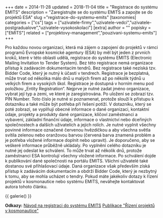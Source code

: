 +++
date = 2014-11-28
updated = 2018-11-04
title = "Registrace do systému EMITS"
description = "Zaregistrujte se do systému EMITS a zapojte se do projektů ESA"
slug ="registrace-do-systemu-emits"
[taxonomies]
categories = ["cs"]
tags = ["uzivatele-firmy","uzivatele-vedci","uzivatele-postgradualove","uzivatele-vysokoskolaci"]
[extra]
author = ""
popisky = ["EMITS"]
related = ["projektovy-management","pouzivani-systemu-emits"]
+++

Pro každou novou organizaci, která má zájem o zapojení do projektů v rámci programů Evropské kosmické agentury (ESA) by měl být jeden z prvních kroků, které v této oblasti udělá, registrace do systému EMITS (Electronic Mailing Invitation to Tender System). Bez této registrace nemá organizace přístup k zadávacím dokumentacím tendrů. Bez registrace také nezíská tzv. Bidder Code, který je nutný k účasti v tendrech. Registrace je bezplatná, může trvat od několika málo dnů u malých firem až po několik týdnů u velkých firem a vysokých škol. Registrace je dostupná v horním menu pod položkou „Entity Registration“. Nejprve je nutné zadat jméno organizace, vybrat její typ a zemi, ve které je zaregistrována. Po uložení se zobrazí tzv. PIN Number. Toto číslo je nutné si poznamenat, protože slouží k přístupu k dotazníku a také může být potřeba při řešení potíží. V dotazníku, který se poté zobrazí, se vyplňují obecné informace o dané organizaci, kontaktní údaje, projekty a produkty dané organizace, klíčoví zaměstnanci a vybavení, základní finanční údaje, informace o vlastnictví nebo dceřiných společnostech a dalších uživatelích a jejich rolích. Je nutné vyplnit všechny povinné informace označené červenou hvězdičkou a aby všechna světla svítila zelenou nebo oranžovou barvou (červená barva znamená problém a je potřeba vložené informace doplnit nebo upravit). Je doporučeno, aby se veškeré informace průběžně ukládaly. Po vyplnění celého dotazníku je nutné jej odeslat ke schválení. To může trvat až několik dnů, protože zaměstnanci ESA kontrolují všechny vložené informace. Po schválení dojde k publikování dané společnosti na portálu EMITS. Všichni uživatelé také dostanou své přihlašovací údaje. Daná organizace však především získá přístup k zadávácím dokumentacím a obdrží Bidder Code, který je nezbytný k tomu, aby se mohla ucházet o tendry. Pokud máte jakékoliv dotazy k řízení projektů v kosmonautice nebo systému EMITS, neváhejte kontaktovat autora tohoto článku.

{{ galerie() }}

**Odkazy:**
[Návod na registraci do systému EMITS]
[Publikace "Řízení projektů v kosmonautice"]

[Návod na registraci do systému EMITS]: http://www.google.com/url?q
[Publikace "Řízení projektů v kosmonautice"]: https://goo.gl/yyZrJ5
